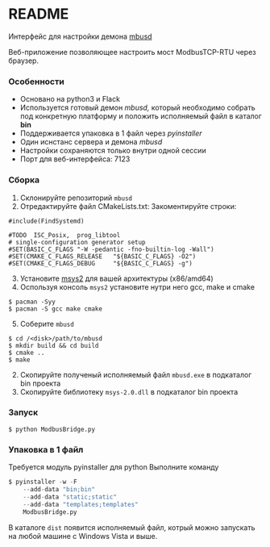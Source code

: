 # README

Интерфейс для настройки демона [mbusd](https://github.com/3cky/mbusd)

Веб-приложение позволяющее настроить мост ModbusTCP-RTU через браузер.

### Особенности
* Основано на python3 и Flack
* Используется готовый демон _mbusd,_ который необходимо собрать под
конкретную платформу и положить исполняемый файл в каталог **bin**
* Поддерживается упаковка в 1 файл через _pyinstaller_
* Один иснстанс сервера и демона _mbusd_
* Настройки сохраняются только внутри одной сессии
* Порт для веб-интерфейса: 7123

### Сборка
1. Склонируйте репозиторий `mbusd`
2. Отредактируйте файл CMakeLists.txt:
    Закоментируйте строки:
```
#include(FindSystemd)

#TODO  ISC_Posix,  prog_libtool
# single-configuration generator setup
#SET(BASIC_C_FLAGS "-W -pedantic -fno-builtin-log -Wall")
#SET(CMAKE_C_FLAGS_RELEASE   "${BASIC_C_FLAGS} -O2")
#SET(CMAKE_C_FLAGS_DEBUG     "${BASIC_C_FLAGS} -g")
```

3. Установите [msys2](https://www.msys2.org/) для вашей архитектуры (x86/amd64)
4. Оспользуя консоль `msys2` установите нутри него gcc, make и cmake
```
$ pacman -Syy
$ pacman -S gcc make cmake
```

5. Соберите `mbusd`
```
$ cd /<disk>/path/to/mbusd
$ mkdir build && cd build
$ cmake ..
$ make
```

2. Скопируйте полученый исполняемый файл `mbusd.exe` в подкаталог bin проекта
3. Скопируйте библиотеку `msys-2.0.dll` в подкаталог bin проекта


### Запуск
`$ python ModbusBridge.py`

### Упаковка в 1 файл
Требуется модуль pyinstaller для python
Выполните команду
```py
$ pyinstaller -w -F 
    --add-data "bin;bin" 
    --add-data "static;static" 
    --add-data "templates;templates" 
    ModbusBridge.py 
```
В каталоге `dist` появится исполняемый файл, котрый можно
запускать на любой машине с Windows Vista и выше.
